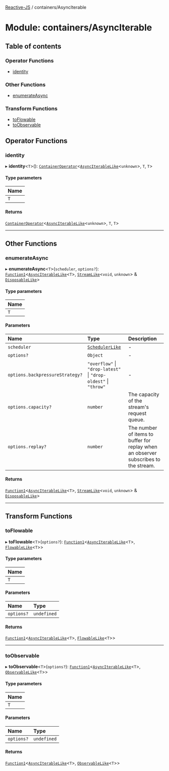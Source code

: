 [Reactive-JS](../README.md) / containers/AsyncIterable

# Module: containers/AsyncIterable

## Table of contents

### Operator Functions

- [identity](containers_AsyncIterable.md#identity)

### Other Functions

- [enumerateAsync](containers_AsyncIterable.md#enumerateasync)

### Transform Functions

- [toFlowable](containers_AsyncIterable.md#toflowable)
- [toObservable](containers_AsyncIterable.md#toobservable)

## Operator Functions

### identity

▸ **identity**<`T`\>(): [`ContainerOperator`](containers.md#containeroperator)<[`AsyncIterableLike`](../interfaces/containers.AsyncIterableLike.md)<`unknown`\>, `T`, `T`\>

#### Type parameters

| Name |
| :------ |
| `T` |

#### Returns

[`ContainerOperator`](containers.md#containeroperator)<[`AsyncIterableLike`](../interfaces/containers.AsyncIterableLike.md)<`unknown`\>, `T`, `T`\>

___

## Other Functions

### enumerateAsync

▸ **enumerateAsync**<`T`\>(`scheduler`, `options?`): [`Function1`](functions.md#function1)<[`AsyncIterableLike`](../interfaces/containers.AsyncIterableLike.md)<`T`\>, [`StreamLike`](../interfaces/streaming.StreamLike.md)<`void`, `unknown`\> & [`DisposableLike`](../interfaces/util.DisposableLike.md)\>

#### Type parameters

| Name |
| :------ |
| `T` |

#### Parameters

| Name | Type | Description |
| :------ | :------ | :------ |
| `scheduler` | [`SchedulerLike`](../interfaces/scheduling.SchedulerLike.md) | - |
| `options?` | `Object` | - |
| `options.backpressureStrategy?` | ``"overflow"`` \| ``"drop-latest"`` \| ``"drop-oldest"`` \| ``"throw"`` | - |
| `options.capacity?` | `number` | The capacity of the stream's request queue. |
| `options.replay?` | `number` | The number of items to buffer for replay when an observer subscribes to the stream. |

#### Returns

[`Function1`](functions.md#function1)<[`AsyncIterableLike`](../interfaces/containers.AsyncIterableLike.md)<`T`\>, [`StreamLike`](../interfaces/streaming.StreamLike.md)<`void`, `unknown`\> & [`DisposableLike`](../interfaces/util.DisposableLike.md)\>

___

## Transform Functions

### toFlowable

▸ **toFlowable**<`T`\>(`options?`): [`Function1`](functions.md#function1)<[`AsyncIterableLike`](../interfaces/containers.AsyncIterableLike.md)<`T`\>, [`FlowableLike`](../interfaces/streaming.FlowableLike.md)<`T`\>\>

#### Type parameters

| Name |
| :------ |
| `T` |

#### Parameters

| Name | Type |
| :------ | :------ |
| `options?` | `undefined` |

#### Returns

[`Function1`](functions.md#function1)<[`AsyncIterableLike`](../interfaces/containers.AsyncIterableLike.md)<`T`\>, [`FlowableLike`](../interfaces/streaming.FlowableLike.md)<`T`\>\>

___

### toObservable

▸ **toObservable**<`T`\>(`options?`): [`Function1`](functions.md#function1)<[`AsyncIterableLike`](../interfaces/containers.AsyncIterableLike.md)<`T`\>, [`ObservableLike`](../interfaces/rx.ObservableLike.md)<`T`\>\>

#### Type parameters

| Name |
| :------ |
| `T` |

#### Parameters

| Name | Type |
| :------ | :------ |
| `options?` | `undefined` |

#### Returns

[`Function1`](functions.md#function1)<[`AsyncIterableLike`](../interfaces/containers.AsyncIterableLike.md)<`T`\>, [`ObservableLike`](../interfaces/rx.ObservableLike.md)<`T`\>\>
